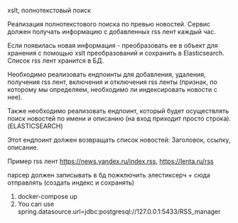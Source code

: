 xslt, полнотекстовый	 поиск

Реализация полнотекстового поиска по превью новостей.
Сервис должен получать информацию с добавленных rss лент каждый час. 

Если появилась новая информация - преобразовать ее в объект 
для хранения с помощью xslt преобразований и сохранить в Elasticsearch.
Список rss лент хранится в БД. 


Необходимо реализовать ендпоинты
для добавления, удаления, получения rss лент, включения и отключения rss ленты
(признак, по которому мы определяем, необходимо ли индексировать новости с нее). 


Также необходимо реализовать ендпоинт, который будет осуществлять поиск 
новостей по имени и описанию (на вход приходит просто строка). (ELASTICSEARCH)

Этот ендпоинт должен возвращать список новостей: Заголовок, ссылку, описание.

Пример rss лент https://news.yandex.ru/index.rss, https://lenta.ru/rss

парсер должен записывать в бд
пожключить элестиксерч + сюда отправлять (создать индекс и сохранять)

1) docker-compose up
2) You can use spring.datasource.url=jdbc:postgresql://127.0.0.1:5433/RSS_manager